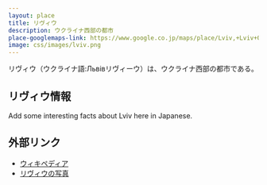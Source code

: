 ```yaml
---
layout: place
title: リヴィウ
description: ウクライナ西部の都市
place-googlemaps-link: https://www.google.co.jp/maps/place/Lviv,+Lviv+Oblast,+Ukraine/@49.832689,24.0122355,12z/data=!3m1!4b1!4m2!3m1!1s0x473add7c09109a57:0x4223c517012378e2
image: css/images/lviv.png
---
```

リヴィウ（ウクライナ語:Львівリヴィーウ）は、ウクライナ西部の都市である。

## リヴィウ情報

Add some interesting facts about Lviv here in Japanese.

## 外部リンク

* <a href="http://ja.wikipedia.org/wiki/%E3%83%AA%E3%83%B4%E3%82%A3%E3%82%A6">ウィキペディア</a>
* <a href="http://lvivrem.org.ua/index_e.html">リヴィウの写真</a>
